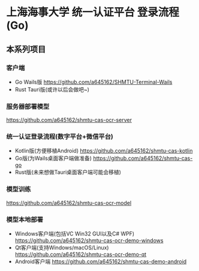 # 上海海事大学 统一认证平台 登录流程(Go)

## 本系列项目

### 客户端

* Go Wails版
https://github.com/a645162/SHMTU-Terminal-Wails
* Rust Tauri版(或许以后会做吧~)

### 服务器部署模型

https://github.com/a645162/shmtu-cas-ocr-server

### 统一认证登录流程(数字平台+微信平台)

* Kotlin版(方便移植Android)
https://github.com/a645162/shmtu-cas-kotlin
* Go版(为Wails桌面客户端做准备)
https://github.com/a645162/shmtu-cas-go
* Rust版(未来想做Tauri桌面客户端可能会移植)

### 模型训练

https://github.com/a645162/shmtu-cas-ocr-model

### 模型本地部署

* Windows客户端(包括VC Win32 GUI以及C# WPF)
https://github.com/a645162/shmtu-cas-ocr-demo-windows
* Qt客户端(支持Windows/macOS/Linux)
https://github.com/a645162/shmtu-cas-ocr-demo-qt
* Android客户端
https://github.com/a645162/shmtu-cas-demo-android

